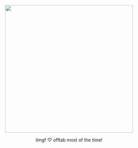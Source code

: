 
<p align="center">
<img width=400 src="https://files.catbox.moe/4jx6y2.png"
</p>

<p align="center">
ilmgf ♡ offtab most of the time!
</p>
